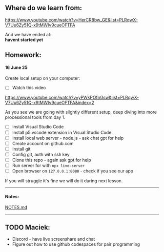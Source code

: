 ## Where do we learn from:

https://www.youtube.com/watch?v=HerCR8bw_GE&list=PLRqwX-V7Uu6Zy51Q-x9tMWIv9cueOFTFA

And we have ended at:
<br>
**havent started yet**

## Homework:

#### 16 June 25

Create local setup on your computer:
- [ ] Watch this video 

https://www.youtube.com/watch?v=yPWkPOfnGsw&list=PLRqwX-V7Uu6Zy51Q-x9tMWIv9cueOFTFA&index=2

As you see we are going with slightly different setup, deep diving into more processional tools from day 1.
- [ ] Install Visual Studio Code
- [ ] Install p5.vscode extension in Visual Studio Code
- [ ] Install local web server - node.js - ask chat gpt for help
- [ ] Create account on github.com
- [ ] Install git
- [ ] Config git, auth with ssh key
- [ ] Clone this repo - again ask gpt for help
- [ ] Run server for with `npx live-server`
- [ ] Open browser on `127.0.0.1:8080` - check if you see our app

If you will struggle it's fine we will do it during next lesson.

---

#### Notes:

[NOTES.md](NOTES.md)

---

## TODO Maciek:

- Discord - have live screenshare and chat
- Figure out how to use github codespaces for pair programming
